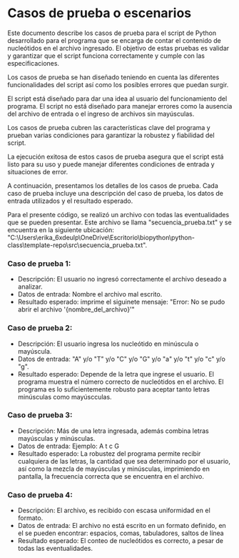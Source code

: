 # Casos de prueba o escenarios

Este documento describe los casos de prueba para el script de Python desarrollado para el programa que se encarga de contar el contenido de nucleótidos en el archivo ingresado. El objetivo de estas pruebas es validar y garantizar que el script funciona correctamente y cumple con las especificaciones.

Los casos de prueba se han diseñado teniendo en cuenta las diferentes funcionalidades del script así como los posibles errores que puedan surgir.

El script está diseñado para dar una idea al usuario del funcionamiento del programa. El script no está diseñado para manejar errores como la ausencia del archivo de entrada o el ingreso de archivos sin mayúsculas. 

Los casos de prueba cubren las características clave del programa y prueban varias condiciones para garantizar la robustez y fiabilidad del script.

La ejecución exitosa de estos casos de prueba asegura que el script está listo para su uso y puede manejar diferentes condiciones de entrada y situaciones de error.

A continuación, presentamos los detalles de los casos de prueba. Cada caso de prueba incluye una descripción del caso de prueba, los datos de entrada utilizados y el resultado esperado.

Para el presente código, se realizó un archivo con todas las eventualidades que se pueden presentar. Este archivo se llama "secuencia_prueba.txt" y se encuentra en la siguiente ubicación: "C:\Users\erika_6xdeulp\OneDrive\Escritorio\biopython\python-class\template-repo\src\secuencia_prueba.txt". 
    
 ### Caso de prueba 1: 

 - Descripción: El usuario no ingresó correctamente el archivo deseado a analizar.
 - Datos de entrada: Nombre el archivo mal escrito. 
 - Resultado esperado: imprime el siguinete mensaje: "Error: No se pudo abrir el archivo '{nombre_del_archivo}'"

### Caso de prueba 2:

- Descripción: El usuario ingresa los nucleótido en minúscula o mayúscula. 
- Datos de entrada: "A" y/o "T" y/o "C" y/o "G" y/o "a" y/o "t" y/o "c" y/o "g". 
- Resultado esperado: Depende de la letra que ingrese el usuario. El programa muestra el número correcto de nucleótidos en el archivo. El programa es lo suficientemente robusto para aceptar tanto letras minúsculas como mayúscculas. 

### Caso de prueba 3: 

- Descripción: Más de una letra ingresada, además combina letras mayúsculas y minúsculas. 
- Datos de entrada: 
    Ejemplo: A t c G
- Resultado esperado: La robustez del programa permite recibir cualquiera de las letras, la cantidad que sea determinado por el usuario, así como la mezcla de mayúsculas y minúsculas, imprimiendo en pantalla, la frecuencia correcta que se encuentra en el archivo. 

### Caso de prueba 4: 

- Descripción: El archivo, es recibido con escasa uniformidad en el formato.
- Datos de entrada: El archivo no está escrito en un formato definido, en el se pueden encontrar: espacios, comas, tabuladores, saltos de línea
- Resultado esperado: El conteo de nucleótidos es correcto, a pesar de todas las eventualidades. 



